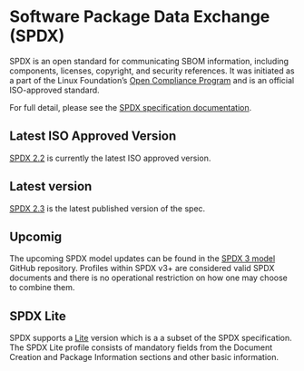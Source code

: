 #  Software Package Data Exchange (SPDX)

SPDX is an open standard for communicating SBOM information, including components, licenses, copyright, and security references. It was initiated as a part of the Linux Foundation’s [Open Compliance Program](https://compliance.linuxfoundation.org) and is an official ISO-approved standard.

For full detail, please see the [SPDX specification documentation](https://spdx.dev).

## Latest ISO Approved Version

[SPDX 2.2](https://spdx.github.io/spdx-spec/v2.2.2/) is currently the latest ISO approved version.

## Latest version

[SPDX 2.3](https://spdx.github.io/spdx-spec/v2.3/) is the latest published version of the spec.

## Upcomig

The upcoming SPDX model updates can be found in the [SPDX 3 model](https://github.com/spdx/spdx-3-model) GitHub repository.
Profiles within SPDX v3+ are considered valid SPDX documents and there is no operational restriction on how one may choose to combine them.

## SPDX Lite

SPDX supports a [Lite](https://spdx.github.io/spdx-spec/v2.3/SPDX-Lite/) version which is a a subset of the SPDX specification. The SPDX Lite profile consists of mandatory fields from the Document Creation and Package Information sections and other basic information.